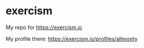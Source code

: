 # exercism

My repo for https://exercism.io

My profile there: https://exercism.io/profiles/allmonty
